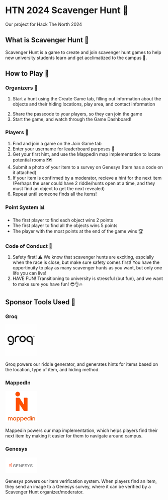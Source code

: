 # HTN 2024 Scavenger Hunt 🔎
Our project for Hack The North 2024

## What is Scavenger Hunt 🤔
Scavenger Hunt is a game to create and join scavenger hunt games to help new university students learn and get acclimatized to the campus 🏫. 

## How to Play 🌟

### Organizers 📃
1. Start a hunt using the Create Game tab, filling out information about the objects and their hiding locations, play area, and contact information
<!-- List of objects Specify object
Specify room
Maybe riddle depending on time
Share the game to the players-->
2. Share the passcode to your players, so they can join the game
3. Start the game, and watch through the Game Dashboard!

### Players 👤
1. Find and join a game on the Join Game tab
2. Enter your username for leaderboard purposes 📶
3. Get your first hint, and use the MappedIn map implementation to locate potential rooms 🗺️
4. Submit a photo of your item to a survey on Genesys
(Item has a code on it attached)
5. If your item is confirmed by a moderator, recieve a hint for the next item
(Perhaps the user could have 2 riddle/hunts open at a time, and they must find an object to get the next revealed)
7. Repeat until someone finds all the items!

### Point System 📊
* The first player to find each object wins 2 points
* The first player to find all the objects wins 5 points
* The player with the most points at the end of the game wins 🏆

### Code of Conduct 📌
1. Safety first! ⚠️ We know that scavenger hunts are exciting, espcially when the race is close, but make sure safety comes first! You have the opportinuity to play as many scavenger hunts as you want, but only one life you can live!
2. HAVE FUN! Transitioning to university is stressful (but fun), and we want to make sure you have fun! 😎👌🔥

## Sponsor Tools Used 🤝
### Groq
<img src="production/static/groq.jpg" width="100" height="100">

Groq powers our riddle generator, and generates hints for items based on the location, type of item, and hiding method.
### MappedIn
<img src="production/static/mappedin.jpg" width="100" height="100">

Mappedin powers our map implementation, which helps players find their next item by making it easier for them to navigate around campus.
### Genesys
<img src="production/static/genesys.png" width="100" height="50">

Genesys powers our item verification system. When players find an item, they send an image to a Genesys survey, where it can be verified by a Scavenger Hunt organizer/moderator.



